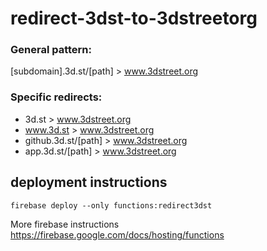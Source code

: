 # redirect-3dst-to-3dstreetorg

### General pattern:
[subdomain].3d.st/[path] > www.3dstreet.org

### Specific redirects:
* 3d.st > www.3dstreet.org
* www.3d.st > www.3dstreet.org
* github.3d.st/[path] > www.3dstreet.org
* app.3d.st/[path] > www.3dstreet.org

## deployment instructions

`firebase deploy --only functions:redirect3dst`

More firebase instructions https://firebase.google.com/docs/hosting/functions
